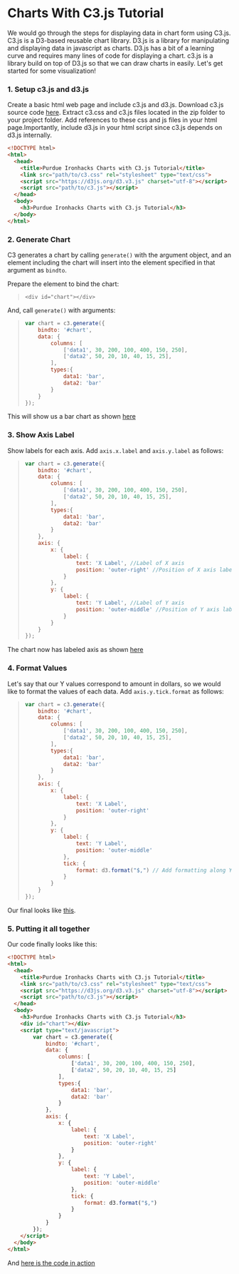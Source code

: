 # Charts With C3.js Tutorial     
    
    
We would go through the steps for displaying data in chart form using C3.js. C3.js is a D3-based reusable chart library. D3.js is a library for manipulating and displaying data in javascript as charts. D3.js has a bit of a learning curve and requires many lines of code for displaying a chart. c3.js is a library build on top of D3.js so that we can draw charts in easily. Let's get started for some visualization!

### 1. Setup c3.js and d3.js  
  

  Create a basic html web page and include c3.js and d3.js. Download c3.js source code [here](https://github.com/c3js/c3/archive/0.4.11.zip). Extract c3.css and c3.js files located in the zip folder to your project folder. Add references to these css and js files in your html page.Importantly, include d3.js in your html script since c3.js depends on d3.js internally. 

```html
<!DOCTYPE html>
<html>
  <head>
  	<title>Purdue Ironhacks Charts with C3.js Tutorial</title>
  	<link src="path/to/c3.css" rel="stylesheet" type="text/css">
  	<script src="https://d3js.org/d3.v3.js" charset="utf-8"></script>
	<script src="path/to/c3.js"></script>
  </head>
  <body>
    <h3>Purdue Ironhacks Charts with C3.js Tutorial</h3>    
  </body>
</html>
```

### 2. Generate Chart  
  

  C3 generates a chart by calling `generate()` with the argument object, and an element including the chart will insert into the element specified in that argument as `bindto`.

  Prepare the element to bind the chart:

  >```<div id="chart"></div>```

  And, call `generate()` with arguments:

  >```javascript
  >var chart = c3.generate({
  >		bindto: '#chart',
  > 	data: {
  >			columns: [
  >				['data1', 30, 200, 100, 400, 150, 250],
  >				['data2', 50, 20, 10, 40, 15, 25],
  >			],
  >			types:{
  >				data1: 'bar',
  >				data2: 'bar'	
  >			}
  >		}
  >});
  >```

  This will show us a bar chart as shown [here](https://rawgit.com/priyankjain/2016-Purdue-Ironhack-Tutorials/master/Charts-with-c3js-demo-1.html)

  
### 3. Show Axis Label  
  

  Show labels for each axis. Add `axis.x.label` and `axis.y.label` as follows:
  >```javascript
  >var chart = c3.generate({
  >		bindto: '#chart',
  > 	data: {
  >			columns: [
  >				['data1', 30, 200, 100, 400, 150, 250],
  >				['data2', 50, 20, 10, 40, 15, 25],
  >			],
  >			types:{
  >				data1: 'bar',
  >				data2: 'bar'	
  >			}
  >		},
  >		axis: {
  >			x: {
  >				label: {
  >					text: 'X Label', //Label of X axis
  >					position: 'outer-right' //Position of X axis label 
  >				}
  >			},
  >			y: {
  >				label: {
  >					text: 'Y Label', //Label of Y axis
  >					position: 'outer-middle' //Position of Y axis label
  >				}
  >			}
  >		}
  >});
  >```

  The chart now has labeled axis as shown [here](https://rawgit.com/priyankjain/2016-Purdue-Ironhack-Tutorials/master/Charts-with-c3js-demo-2.html)

### 4. Format Values  
  

  Let's say that our Y values correspond to amount in dollars, so we would like to format the values of each data. Add `axis.y.tick.format` as follows:
  >```javascript
  >var chart = c3.generate({
  >		bindto: '#chart',
  > 	data: {
  >			columns: [
  >				['data1', 30, 200, 100, 400, 150, 250],
  >				['data2', 50, 20, 10, 40, 15, 25],
  >			],
  >			types:{
  >				data1: 'bar',
  >				data2: 'bar'	
  >			}
  >		},
  >		axis: {
  >			x: {
  >				label: {
  >					text: 'X Label',
  >					position: 'outer-right'
  >				}
  >			},
  >			y: {
  >				label: {
  >					text: 'Y Label',
  >					position: 'outer-middle'
  >				},
  >				tick: {
  >					format: d3.format("$,") // Add formatting along Y-axes
  >				}
  >			}
  >		}
  >});
  >```

  Our final looks like [this](https://rawgit.com/priyankjain/2016-Purdue-Ironhack-Tutorials/master/Charts-with-c3js-demo-3.html).

### 5. Putting it all together  
  

  Our code finally looks like this:
```html
<!DOCTYPE html>
<html>
  <head>
  	<title>Purdue Ironhacks Charts with C3.js Tutorial</title>  	
	<link src="path/to/c3.css" rel="stylesheet" type="text/css">
  	<script src="https://d3js.org/d3.v3.js" charset="utf-8"></script>
	<script src="path/to/c3.js"></script>
  </head>
  <body>
    <h3>Purdue Ironhacks Charts with C3.js Tutorial</h3>    
    <div id="chart"></div>
	<script type="text/javascript">
		var chart = c3.generate({
			bindto: '#chart',
			data: {
				columns: [
					['data1', 30, 200, 100, 400, 150, 250],
					['data2', 50, 20, 10, 40, 15, 25]
				],
				types:{
					data1: 'bar',
					data2: 'bar'
				}
			},
			axis: {
	   			x: {
	   				label: {
	   					text: 'X Label',
	   					position: 'outer-right'
	   				}	   				
	   			},
	   			y: {
	   				label: {
	   					text: 'Y Label',
	   					position: 'outer-middle'
	   				},
	   				tick: {
	   					format: d3.format("$,")
	   				}
	   			}
   			}
		});
	</script>    
  </body>
</html>
```

  And [here is the code in action](https://rawgit.com/priyankjain/2016-Purdue-Ironhack-Tutorials/master/Charts-with-c3js-demo-3.html)